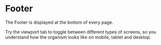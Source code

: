 # Footer

The Footer is displayed at the bottom of every page.

Try the viewport tab to toggle between different types of screens, so you understand how the organism looks like on mobile, tablet and desktop.
